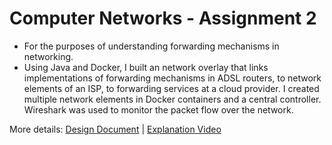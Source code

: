 # Computer Networks - Assignment 2
- For the purposes of understanding forwarding mechanisms in networking.
- Using Java and Docker, I built an network overlay that links implementations of forwarding mechanisms in ADSL routers, to network elements of an ISP, to forwarding services at a cloud provider. I created multiple network elements in Docker containers and a central controller. Wireshark was used to monitor the packet flow over the network.

More details:
[Design Document](https://drive.google.com/file/d/1EbApxICts7Fy0zDB36Qy1V5QW2D5QWU4/view?usp=sharing) | [Explanation Video](https://youtu.be/VJUFZabLm-s)
<!--<video src="https://github.com/tmoroney/compnets-ass2/blob/feb791f6ad26e111f026199a9e4d2b45ab5e5629/Explanation%20Video.mp4"></video>-->


